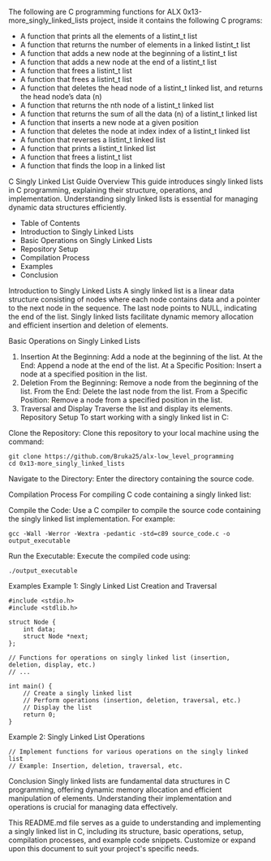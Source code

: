 The following are C programming functions for ALX 0x13-more_singly_linked_lists project, inside it contains the following C programs:

* A function that prints all the elements of a listint_t list
* A function that returns the number of elements in a linked listint_t list
* A function that adds a new node at the beginning of a listint_t list
* A function that adds a new node at the end of a listint_t list
* A function that frees a listint_t list
* A function that frees a listint_t list
* A function that deletes the head node of a listint_t linked list, and returns the head node’s data (n)
* A function that returns the nth node of a listint_t linked list
* A function that returns the sum of all the data (n) of a listint_t linked list
* A function that inserts a new node at a given position
* A function that deletes the node at index index of a listint_t linked list
* A function that reverses a listint_t linked list
* A function that prints a listint_t linked list
* A function that frees a listint_t list
* A  function that finds the loop in a linked list

C Singly Linked List Guide
Overview
This guide introduces singly linked lists in C programming, explaining their structure, operations, and implementation. Understanding singly linked lists is essential for managing dynamic data structures efficiently.

* Table of Contents
* Introduction to Singly Linked Lists
* Basic Operations on Singly Linked Lists
* Repository Setup
* Compilation Process
* Examples
* Conclusion

Introduction to Singly Linked Lists
A singly linked list is a linear data structure consisting of nodes where each node contains data and a pointer to the next node in the sequence. The last node points to NULL, indicating the end of the list. Singly linked lists facilitate dynamic memory allocation and efficient insertion and deletion of elements.

Basic Operations on Singly Linked Lists
1. Insertion
At the Beginning: Add a node at the beginning of the list.
At the End: Append a node at the end of the list.
At a Specific Position: Insert a node at a specified position in the list.
2. Deletion
From the Beginning: Remove a node from the beginning of the list.
From the End: Delete the last node from the list.
From a Specific Position: Remove a node from a specified position in the list.
3. Traversal and Display
Traverse the list and display its elements.
Repository Setup
To start working with a singly linked list in C:

Clone the Repository: Clone this repository to your local machine using the command:

```
git clone https://github.com/Bruka25/alx-low_level_programming
cd 0x13-more_singly_linked_lists
```
Navigate to the Directory: Enter the directory containing the source code.

Compilation Process
For compiling C code containing a singly linked list:

Compile the Code: Use a C compiler to compile the source code containing the singly linked list implementation. For example:

```
gcc -Wall -Werror -Wextra -pedantic -std=c89 source_code.c -o output_executable
```
Run the Executable: Execute the compiled code using:

```
./output_executable
````

Examples
Example 1: Singly Linked List Creation and Traversal

```
#include <stdio.h>
#include <stdlib.h>

struct Node {
    int data;
    struct Node *next;
};

// Functions for operations on singly linked list (insertion, deletion, display, etc.)
// ...

int main() {
    // Create a singly linked list
    // Perform operations (insertion, deletion, traversal, etc.)
    // Display the list
    return 0;
}
```
Example 2: Singly Linked List Operations

```
// Implement functions for various operations on the singly linked list
// Example: Insertion, deletion, traversal, etc.
```

Conclusion
Singly linked lists are fundamental data structures in C programming, offering dynamic memory allocation and efficient manipulation of elements. Understanding their implementation and operations is crucial for managing data effectively.

This README.md file serves as a guide to understanding and implementing a singly linked list in C, including its structure, basic operations, setup, compilation processes, and example code snippets. Customize or expand upon this document to suit your project's specific needs.






